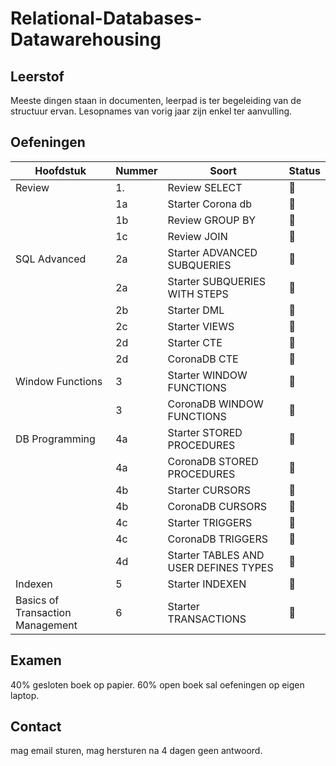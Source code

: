 # Relational-Databases-Datawarehousing
## Leerstof
Meeste dingen staan in documenten, leerpad is ter begeleiding van de structuur ervan.
Lesopnames van vorig jaar zijn enkel ter aanvulling.

## Oefeningen
| Hoofdstuk | Nummer | Soort | Status |
| --- | --- | --- | --- | 
| Review | 1. | Review SELECT | 💚 |
|| 1a | Starter Corona db | 💚 | 
|| 1b | Review GROUP BY | 💚 | 
|| 1c | Review JOIN | 💚 |
|SQL Advanced| 2a | Starter ADVANCED SUBQUERIES | 💚 |
|| 2a | Starter SUBQUERIES WITH STEPS | 💚 |
|| 2b | Starter DML | 💚 |
|| 2c | Starter VIEWS | 💚 |
|| 2d | Starter CTE | 💚 |
|| 2d | CoronaDB CTE | 💚 |
|Window Functions| 3 | Starter WINDOW FUNCTIONS | 💚 |
|| 3 | CoronaDB WINDOW FUNCTIONS | 💚 |
|DB Programming| 4a | Starter STORED PROCEDURES | 🤍|
|| 4a | CoronaDB STORED PROCEDURES | 🤍 |
|| 4b | Starter CURSORS | 🤍 |
|| 4b | CoronaDB CURSORS | 🤍 |
|| 4c | Starter TRIGGERS | 🤍 |
|| 4c | CoronaDB TRIGGERS | 🤍 |
|| 4d | Starter TABLES AND USER DEFINES TYPES | 🤍 |
|Indexen| 5 | Starter INDEXEN | 🤍 |
|Basics of Transaction Management| 6 | Starter TRANSACTIONS | 🤍 |


## Examen
40% gesloten boek op papier.
60% open boek sal oefeningen op eigen laptop.

## Contact
mag email sturen, mag hersturen na 4 dagen geen antwoord.
